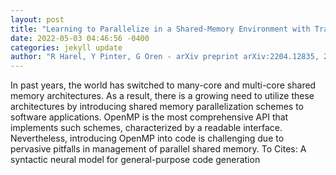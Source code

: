```yaml
--- 
layout: post 
title: "Learning to Parallelize in a Shared-Memory Environment with Transformers" 
date: 2022-05-03 04:46:56 -0400 
categories: jekyll update 
author: "R Harel, Y Pinter, G Oren - arXiv preprint arXiv:2204.12835, 2022" 
--- 
```

In past years, the world has switched to many-core and multi-core shared memory architectures. As a result, there is a growing need to utilize these architectures by introducing shared memory parallelization schemes to software applications. OpenMP is the most comprehensive API that implements such schemes, characterized by a readable interface. Nevertheless, introducing OpenMP into code is challenging due to pervasive pitfalls in management of parallel shared memory. To Cites: A syntactic neural model for general-purpose code generation